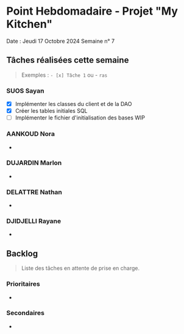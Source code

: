 # Point Hebdomadaire - Projet "My Kitchen"

Date : Jeudi 17 Octobre 2024
Semaine n° 7

## Tâches réalisées cette semaine

> Exemples : `- [x] Tâche 1` ou - `ras`

### SUOS Sayan

- [x] Implémenter les classes du client et de la DAO
- [x] Créer les tables initiales SQL
- [ ] Implémenter le fichier d'initialisation des bases WIP

### AANKOUD Nora

- 

### DUJARDIN Marlon

- 

### DELATTRE Nathan

- 

### DJIDJELLI Rayane

- 

## Backlog

> Liste des tâches en attente de prise en charge.

### Prioritaires

- 

### Secondaires

-